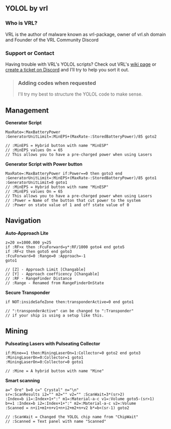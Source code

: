 ## YOLOL by vrl


### Who is VRL?

VRL is the author of malware known as vrl-package, owner of vrl.sh domain and Founder of the VRL Community Discord

### Support or Contact

Having trouble with VRL's YOLOL scripts? Check out VRL's [wiki page](https://github.com/vrlnx/yolol/wiki) or [create a ticket on Discord](http://d.vrl.sh/) and I'll try to help you sort it out.

> ### Adding codes when requested
> I'll try my best to structure the YOLOL code to make sense.

## Management

**Generator Script**

```
MaxRate=:MaxBatteryPower
:GeneratorUnitLimit=:MinEPS+(MaxRate-:StoredBatteryPower)/85 goto2

// :MinEPS = Hybrid button with name "MinESP"
// :MinEPS values On = 65
// This allows you to have a pre-charged power when using Lasers
```

**Generator Script with Power button**

```
MaxRate=:MaxBatteryPower if:Power==0 then goto3 end
:GeneratorUnitLimit=:MinEPS+(MaxRate-:StoredBatteryPower)/85 goto1
:GeneratorUnitLimit=0 goto1
// :MinEPS = Hybrid button with name "MinESP"
// :MinEPS values On = 65
// This allows you to have a pre-charged power when using Lasers
// :Power = Name of the button that cut power to the system
// :Power on state value of 1 and off state value of 0
```

## Navigation

**Auto-Approach Lite**

```
z=20 x=1000.000 y=25
if :RF>x then :FcuForward=y*:RF/1000 goto4 end goto5
if :RF<z then goto5 end goto3
:FcuForward=0 :Range=0 :Approach=-1
goto1

// [Z] - Approach Limit [Changable]
// [Y] - Approach coefficency [Changable]
// :RF - RangeFinder Distance
// :Range - Renamed from RangeFinderOnState
```

**Secure Transponder**

```
if NOT:insideSafeZone then:transponderActive=0 end goto1

// ":transponderActive" can be changed to ":Transponder"
// if your ship is using a setup like this.
```

## Mining

**Pulseating Lasers with Pulseating Collector**

```
if:Mine==1 then:MiningLaserOn=1:Collector=0 goto2 end goto3
:MiningLaserOn=0:Collector=1 goto1
:MiningLaserOn=0:Collector=0 goto1

// :Mine = A hybrid button with name "Mine"
```

**Smart scanning**

```
a=" Ore" b=0 c=" Crystal" n="\n"
sr=:ScanResults i2="" m2="" v2="" :ScanWait=3*(sr>2)
:Index=b i1=:Index+1+":" m1=:Material-a-c v1=:Volume goto5-(sr>1)
b+=1 :Index=b i2=:Index+1+":" m2=:Material-a-c v2=:Volume
:Scanned = n+i1+m1+n+v1+n+i2+m2+n+v2 b*=b<(sr-1) goto2

// :ScanWait = Changed the YOLOL chip name from "ChipWait"
// :Scanned = Text panel with name "Scanned"
```

